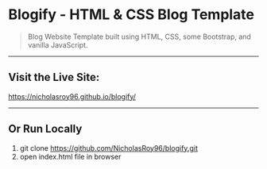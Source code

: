 # Blogify - HTML & CSS Blog Template
>Blog Website Template built using HTML, CSS, some Bootstrap, and vanilla JavaScript.

----

## Visit the Live Site:

https://nicholasroy96.github.io/blogify/

----

## Or Run Locally
1. git clone https://github.com/NicholasRoy96/blogify.git
2. open index.html file in browser
